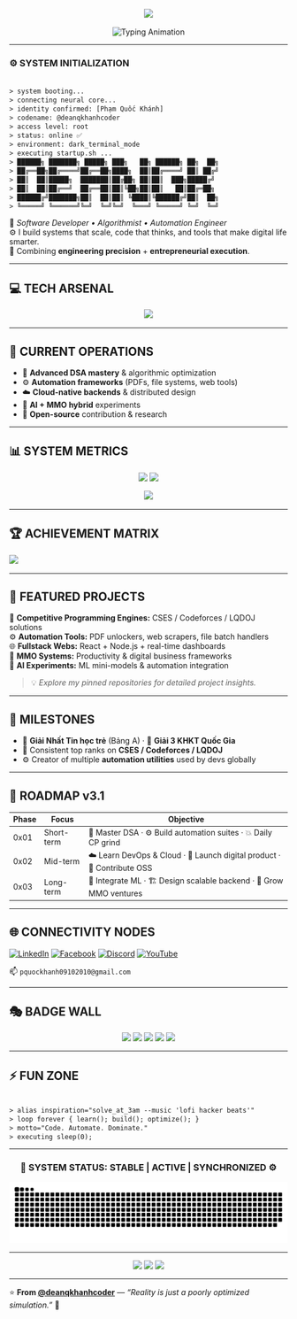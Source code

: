 <!-- ✦ ULTIMATE DARK CYBER README ✦ -->
<!-- Made by deanqkhanhcoder -->
<!-- Style: Hacker / Cyberpunk / Matrix aesthetic -->
<p align="center">
  <img src="https://capsule-render.vercel.app/api?type=waving&height=200&text=Phạm%20Quốc%20Khánh%20👾&fontAlignY=40&fontColor=00FFCC&color=0:0a0a0a,100:8f00ff&desc=@deanqkhanhcoder&descAlignY=65&descAlign=50"/>
</p>

<p align="center">
  <img src="https://readme-typing-svg.demolab.com?font=JetBrains+Mono&weight=700&size=20&duration=2000&pause=700&color=00FFCC&center=true&vCenter=true&width=700&lines=Software+Engineer+%7C+Competitive+Programmer+%7C+Automation+Architect;Building+Scalable+Systems+%E2%80%A2+Crafting+Intelligent+Tools;Think+Like+an+Engineer%2C+Act+Like+a+Hacker." alt="Typing Animation"/>
</p>

---

### ⚙️ SYSTEM INITIALIZATION
```

> system booting...
> connecting neural core...
> identity confirmed: [Phạm Quốc Khánh]
> codename: @deanqkhanhcoder
> access level: root
> status: online ✅
> environment: dark_terminal_mode
> executing startup.sh ...
> ██████╗ ███████╗ █████╗ ███╗   ██╗ ██████╗ ██╗  ██╗
> ██╔══██╗██╔════╝██╔══██╗████╗  ██║██╔════╝ ██║ ██╔╝
> ██║  ██║█████╗  ███████║██╔██╗ ██║██║  ███╗█████╔╝
> ██║  ██║██╔══╝  ██╔══██║██║╚██╗██║██║   ██║██╔═██╗
> ██████╔╝███████╗██║  ██║██║ ╚████║╚██████╔╝██║  ██╗
> ╚═════╝ ╚══════╝╚═╝  ╚═╝╚═╝  ╚═══╝ ╚═════╝ ╚═╝  ╚═╝

```

🧠 *Software Developer • Algorithmist • Automation Engineer*  
⚙️ I build systems that scale, code that thinks, and tools that make digital life smarter.  
💼 Combining **engineering precision** + **entrepreneurial execution**.

---

## 💻 TECH ARSENAL
<p align="center">
  <img src="https://skillicons.dev/icons?i=cpp,python,ts,react,nodejs,git,latex,bash,vscode&theme=dark" />
</p>

---

## 🔮 CURRENT OPERATIONS
- 🧠 **Advanced DSA mastery** & algorithmic optimization  
- ⚙️ **Automation frameworks** (PDFs, file systems, web tools)  
- ☁️ **Cloud-native backends** & distributed design  
- 🤖 **AI + MMO hybrid** experiments  
- 🧩 **Open-source** contribution & research  

---

## 📊 SYSTEM METRICS
<p align="center">
  <img src="https://github-readme-stats.vercel.app/api?username=deanqkhanhcoder&show_icons=true&theme=tokyonight&hide_border=true&count_private=true" height="160">
  <img src="https://github-readme-streak-stats.herokuapp.com?user=deanqkhanhcoder&theme=tokyonight&hide_border=true" height="160">
</p>

<p align="center">
  <img src="https://github-readme-stats.vercel.app/api/top-langs/?username=deanqkhanhcoder&theme=tokyonight&hide_border=true&layout=compact&langs_count=10" height="160">
</p>

---

## 🏆 ACHIEVEMENT MATRIX
![](https://github-profile-trophy.vercel.app/?username=deanqkhanhcoder&theme=matrix&no-frame=true&no-bg=true&margin-w=10)

---

## 🧩 FEATURED PROJECTS
🧠 **Competitive Programming Engines:** CSES / Codeforces / LQDOJ solutions  
⚙️ **Automation Tools:** PDF unlockers, web scrapers, file batch handlers  
🌐 **Fullstack Webs:** React + Node.js + real-time dashboards  
💼 **MMO Systems:** Productivity & digital business frameworks  
🧠 **AI Experiments:** ML mini-models & automation integration  

> 💡 *Explore my pinned repositories for detailed project insights.*

---

## 🏅 MILESTONES
- 🥇 **Giải Nhất Tin học trẻ** (Bảng A) · 🥉 **Giải 3 KHKT Quốc Gia**  
- 🧮 Consistent top ranks on **CSES / Codeforces / LQDOJ**  
- ⚙️ Creator of multiple **automation utilities** used by devs globally  

---

## 🧬 ROADMAP v3.1
| Phase | Focus | Objective |
|-------|--------|-----------|
| 0x01 | Short-term | 🧠 Master DSA · ⚙️ Build automation suites · 💥 Daily CP grind |
| 0x02 | Mid-term | ☁️ Learn DevOps & Cloud · 🚀 Launch digital product · 🧩 Contribute OSS |
| 0x03 | Long-term | 🧠 Integrate ML · 🏗️ Design scalable backend · 💼 Grow MMO ventures |

---

## 🌐 CONNECTIVITY NODES
[![LinkedIn](https://img.shields.io/badge/LinkedIn-0a0a0a?style=for-the-badge&logo=linkedin&logoColor=00FFCC)](https://linkedin.com/in/deanqkhanh)
[![Facebook](https://img.shields.io/badge/Facebook-0a0a0a?style=for-the-badge&logo=facebook&logoColor=00FFCC)](https://facebook.com/deanqkhanhcoder)
[![Discord](https://img.shields.io/badge/Discord-0a0a0a?style=for-the-badge&logo=discord&logoColor=00FFCC)](https://discord.com/users/tuitenpqk)
[![YouTube](https://img.shields.io/badge/YouTube-0a0a0a?style=for-the-badge&logo=youtube&logoColor=FF0066)](https://youtube.com/@deanqkhanh)

📫 `pquockhanh09102010@gmail.com`

---

## 🎭 BADGE WALL
<p align="center">
  <img src="https://img.shields.io/badge/Night_Owl_Coder-00FFCC?style=for-the-badge"/>
  <img src="https://img.shields.io/badge/Automation_Freak-8F00FF?style=for-the-badge"/>
  <img src="https://img.shields.io/badge/DSA_Addict-000000?style=for-the-badge"/>
  <img src="https://img.shields.io/badge/CyberMind-101010?style=for-the-badge"/>
  <img src="https://img.shields.io/badge/Hackathon_Survivor-1F1F1F?style=for-the-badge"/>
</p>

---

## ⚡ FUN ZONE
```

> alias inspiration="solve_at_3am --music 'lofi hacker beats'"
> loop forever { learn(); build(); optimize(); }
> motto="Code. Automate. Dominate."
> executing sleep(0);

```

---

<h3 align="center">🧠 SYSTEM STATUS: STABLE | ACTIVE | SYNCHRONIZED ⚙️</h3>

<p align="center">
  <img src="https://github.com/Platane/snk/raw/output/github-contribution-grid-snake-dark.svg" alt="snake animation" />
</p>

---

<p align="center">
  <img src="https://img.shields.io/badge/Version-v3.1-00FFCC?style=for-the-badge"/>
  <img src="https://img.shields.io/badge/Mode-Hacker-8F00FF?style=for-the-badge"/>
  <img src="https://img.shields.io/badge/Status-Online-brightgreen?style=for-the-badge"/>
</p>

---

⭐ **From [@deanqkhanhcoder](https://github.com/deanqkhanhcoder)** — *“Reality is just a poorly optimized simulation.”* 👾
